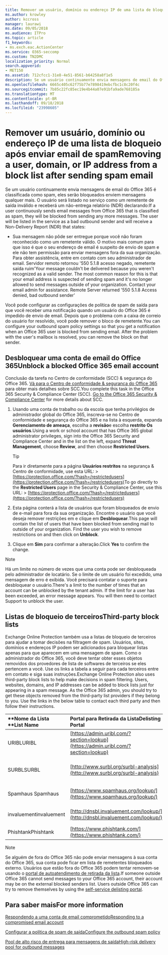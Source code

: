 ```yaml
---
title: Remover um usuário, domínio ou endereço IP de uma lista de bloqueio após enviar email de spam
ms.author: krowley
author: kccross
manager: laurawi
ms.date: 09/05/2018
ms.audience: ITPro
ms.topic: article
f1_keywords:
- ms.exch.eac.ActionCenter
ms.service: O365-seccomp
ms.custom: TN2DMC
localization_priority: Normal
search.appverid:
- MET150
ms.assetid: 712cfcc1-31e8-4e51-8561-b64258a8f1e5
description: Se um usuário continuamente envia mensagens de email do Office 365 é classificada como spam, eles serão bloqueados enviem mensagens qualquer mais.
ms.openlocfilehash: 6665c405c62f75b77e7898419ebcfbc1c8c20f4c
ms.sourcegitcommit: 7b85c22fc85ec19e4b44a07e91bfa9ade768185a
ms.translationtype: MT
ms.contentlocale: pt-BR
ms.lasthandoff: 09/18/2018
ms.locfileid: "23998605"
---
```

# <a name="removing-a-user-domain-or-ip-address-from-a-block-list-after-sending-spam-email"></a><span data-ttu-id="0de37-103">Remover um usuário, domínio ou endereço IP de uma lista de bloqueio após enviar email de spam</span><span class="sxs-lookup"><span data-stu-id="0de37-103">Removing a user, domain, or IP address from a block list after sending spam email</span></span>

<span data-ttu-id="0de37-p101">Se um usuário continuamente envia mensagens de email do Office 365 é classificada como spam, eles serão bloqueados enviem mensagens qualquer mais. O usuário será listado no serviço como um remetente de saída inválido e receberá um não-entrega relatório (NDR) declarando:</span><span class="sxs-lookup"><span data-stu-id="0de37-p101">If a user continuously sends email messages from Office 365 that is classified as spam, they will be blocked from sending any more messages. The user will be listed in the service as a bad outbound sender and will receive a Non-Delivery Report (NDR) that states:</span></span>

- <span data-ttu-id="0de37-p102">Sua mensagem não pôde ser entregue porque você não foram reconhecido como um remetente válido. O motivo mais comum para que isso é que o seu endereço de email é suspeito de envio de spam e ele não tem permissão para enviar mensagens fora da sua organização. Para obter assistência, entre em contato com seu administrador de email.  Servidor remoto retornou '550 5.1.8 acesso negado, remetente saída ruim'</span><span class="sxs-lookup"><span data-stu-id="0de37-p102">Your message couldn't be delivered because you weren't recognized as a valid sender. The most common reason for this is that your email address is suspected of sending spam and it's no longer allowed to send messages outside of your organization. Contact your email admin for assistance.  Remote Server returned '550 5.1.8 Access denied, bad outbound sender'</span></span>

<span data-ttu-id="0de37-p103">Você pode configurar as configurações de política de spam de saída para que você receber uma notificação quando um usuário do Office 365 é impedido de envio de email. Depois que o problema com a caixa de correio do usuário for resolvido, você pode remover o bloco de remetente.</span><span class="sxs-lookup"><span data-stu-id="0de37-p103">You can configure your outbound spam policy settings so that you get a notification when an Office 365 user is blocked from sending email. After the problem with the user's mailbox is resolved, you can remove the block on that sender.</span></span>
  
## <a name="unblock-a-blocked-office-365-email-account"></a><span data-ttu-id="0de37-112">Desbloquear uma conta de email do Office 365</span><span class="sxs-lookup"><span data-stu-id="0de37-112">Unblock a blocked Office 365 email account</span></span>

<span data-ttu-id="0de37-p104">Conclusão da tarefa no Centro de conformidade (SCC) & segurança do Office 365. [Vá para o Centro de conformidade & segurança do Office 365](go-to-the-securitycompliance-center.md) para obter mais detalhes sobre SCC.</span><span class="sxs-lookup"><span data-stu-id="0de37-p104">You complete this task in the Office 365 Security & Compliance Center (SCC). [Go to the Office 365 Security & Compliance Center](go-to-the-securitycompliance-center.md) for more details about SCC.</span></span>

1. <span data-ttu-id="0de37-115">Usando uma conta de trabalho ou da escola que tenha privilégios de administrador global do Office 365, inscreva-se no Centro de conformidade e segurança do Office 365 e na lista à esquerda, expanda **Gerenciamento de ameaça**, escolha a **revisão**e escolha **restrito Os usuários**.</span><span class="sxs-lookup"><span data-stu-id="0de37-115">Using a work or school account that has Office 365 global administrator privileges, sign into the Office 365 Security and Compliance Center and in the list on the left, expand **Threat Management**, choose **Review**, and then choose **Restricted Users**.</span></span>
    
    > [!TIP]
    > <span data-ttu-id="0de37-116">Para ir diretamente para a página **Usuários restritos** na segurança &amp; Centro de conformidade, use esta URL: >[https://protection.office.com/?hash=/restrictedusers](https://protection.office.com/?hash=/restrictedusers)</span><span class="sxs-lookup"><span data-stu-id="0de37-116">To go directly to the **Restricted Users** page in the Security &amp; Compliance Center, use this URL: > [https://protection.office.com/?hash=/restrictedusers](https://protection.office.com/?hash=/restrictedusers)</span></span>

2. <span data-ttu-id="0de37-p105">Esta página conterá a lista de usuários que foram bloqueados de envio de e-mail para fora da sua organização.  Encontre o usuário que você deseja remover restrições em e clique em **Desbloquear**.</span><span class="sxs-lookup"><span data-stu-id="0de37-p105">This page will contain the list of users that have been blocked from sending mail to outside of your organization.  Find the user you wish to remove restrictions on and then click on **Unblock**.</span></span>

3. <span data-ttu-id="0de37-119">Clique em **Sim** para confirmar a alteração.</span><span class="sxs-lookup"><span data-stu-id="0de37-119">Click **Yes** to confirm the change.</span></span> 
    
> [!NOTE]
> <span data-ttu-id="0de37-p106">Há um limite no número de vezes que uma conta pode ser desbloqueada pelo administrador de locatário. Se o limite de um usuário foi excedido, uma mensagem de erro é exibida. Você precisará contatar o suporte para desbloquear o usuário.</span><span class="sxs-lookup"><span data-stu-id="0de37-p106">There's a limit to the number of times that an account can be unblocked by the tenant admin. If the limit for a user has been exceeded, an error message appears. You will then need to contact Support to unblock the user.</span></span>
  
## <a name="third-party-block-lists"></a><span data-ttu-id="0de37-122">Listas de bloqueio de terceiros</span><span class="sxs-lookup"><span data-stu-id="0de37-122">Third-party block lists</span></span>

<span data-ttu-id="0de37-p107">Exchange Online Protection também usa a listas de bloqueio de terceiros para ajudar a tomar decisões na filtragem de spam. Usuários, sites, domínios e endereços IP podem ser adicionados para bloquear listas apenas para que aparecem em uma mensagem de spam. Como o administrador do Office 365, você deve tentar obter esses objetos removidos dos provedores de lista de softwares de terceiros se eles pertencem a você. Use os links a tabela a seguir para cada terceiros entre em contato e siga suas instruções.</span><span class="sxs-lookup"><span data-stu-id="0de37-p107">Exchange Online Protection also uses third-party block lists to help make decisions in spam filtering. Users, websites, domains, and IP addresses can be added to block lists just for appearing in a spam message. As the Office 365 admin, you should try to get these objects removed from the third-party list providers if they belong to you. Use the links in the below table to contact each third party and then follow their instructions.</span></span>

|<span data-ttu-id="0de37-127">\*\*Nome da Lista \*\*</span><span class="sxs-lookup"><span data-stu-id="0de37-127">**List Name**</span></span>|<span data-ttu-id="0de37-128">**Portal para Retirada da Lista**</span><span class="sxs-lookup"><span data-stu-id="0de37-128">**Delisting Portal**</span></span>|<span data-ttu-id="0de37-129">**Para saber mais**</span><span class="sxs-lookup"><span data-stu-id="0de37-129">**For more information**</span></span>|
|:-----|:-----|:-----|
|<span data-ttu-id="0de37-130">URIBL</span><span class="sxs-lookup"><span data-stu-id="0de37-130">URIBL</span></span>  <br/> |[https://admin.uribl.com/?section=lookup](https://admin.uribl.com/?section=lookup) <br/> |[<span data-ttu-id="0de37-131">Site URIBL</span><span class="sxs-lookup"><span data-stu-id="0de37-131">URIBL website </span></span>](https://uribl.com/) <br/> |
|<span data-ttu-id="0de37-132">SURBL</span><span class="sxs-lookup"><span data-stu-id="0de37-132">SURBL</span></span>  <br/> |[http://www.surbl.org/surbl-analysis](http://www.surbl.org/surbl-analysis) <br/> |[<span data-ttu-id="0de37-133">Apresentando os dados de reputação de URI de SURBLHTTP://</span><span class="sxs-lookup"><span data-stu-id="0de37-133">Introducing SURBL URI reputation data</span></span>](http://www.surbl.org/) <br/> |
|<span data-ttu-id="0de37-134">Spamhaus </span><span class="sxs-lookup"><span data-stu-id="0de37-134">Spamhaus</span></span>  <br/> |[https://www.spamhaus.org/lookup/](https://www.spamhaus.org/lookup/) <br/> |[<span data-ttu-id="0de37-135">Entendendo a filtragem DNSBLHTTP://</span><span class="sxs-lookup"><span data-stu-id="0de37-135">Understanding DNSBL Filtering</span></span>](https://www.spamhaus.org/whitepapers/dnsbl_function/) <br/> |
|<span data-ttu-id="0de37-136">invaluement</span><span class="sxs-lookup"><span data-stu-id="0de37-136">invaluement</span></span>  <br/> |[http://dnsbl.invaluement.com/lookup/](http://dnsbl.invaluement.com/lookup/) <br/> |[<span data-ttu-id="0de37-137">lista de anti-spam de lista</span><span class="sxs-lookup"><span data-stu-id="0de37-137">invaluement anti-spam list</span></span>](http://dnsbl.invaluement.com/) <br/> |
|<span data-ttu-id="0de37-138">Phishtank</span><span class="sxs-lookup"><span data-stu-id="0de37-138">Phishtank</span></span>  <br/> |[https://www.phishtank.com/](https://www.phishtank.com/) <br/> |[<span data-ttu-id="0de37-139">PhishTank perguntas Frequentes</span><span class="sxs-lookup"><span data-stu-id="0de37-139">PhishTank FAQ</span></span>](https://www.phishtank.com/faq.php) <br/> |

> [!NOTE]
> <span data-ttu-id="0de37-p108">Se alguém de fora do Office 365 não pode enviar mensagens à sua conta do Office 365, sua conta pode ficar em lista de remetentes bloqueados externo. Usuários que estão fora do Office 365 podem tentar removem-se usando o [portal de autoatendimento de retirada da lista](https://docs.microsoft.com/en-us/office365/SecurityCompliance/use-the-delist-portal-to-remove-yourself-from-the-office-365-blocked-senders-lis).</span><span class="sxs-lookup"><span data-stu-id="0de37-p108">If someone outside Office 365 cannot send messages to your Office 365 account, their account may be on the external blocked senders list. Users outside Office 365 can try to remove themselves by using the [self-service delisting portal](https://docs.microsoft.com/en-us/office365/SecurityCompliance/use-the-delist-portal-to-remove-yourself-from-the-office-365-blocked-senders-lis).</span></span> 

## <a name="for-more-information"></a><span data-ttu-id="0de37-142">Para saber mais</span><span class="sxs-lookup"><span data-stu-id="0de37-142">For more information</span></span>

[<span data-ttu-id="0de37-143">Respondendo a uma conta de email comprometido</span><span class="sxs-lookup"><span data-stu-id="0de37-143">Responding to a compromised email account</span></span>](responding-to-a-compromised-email-account.md)

[<span data-ttu-id="0de37-144">Configurar a política de spam de saída</span><span class="sxs-lookup"><span data-stu-id="0de37-144">Configure the outbound spam policy</span></span>](configure-the-outbound-spam-policy.md)
  
[<span data-ttu-id="0de37-145">Pool de alto risco de entrega para mensagens de saída</span><span class="sxs-lookup"><span data-stu-id="0de37-145">High-risk delivery pool for outbound messages</span></span>](high-risk-delivery-pool-for-outbound-messages.md)

  

  

